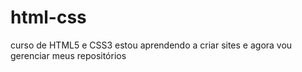 # html-css
 curso de HTML5 e CSS3
 estou aprendendo a criar sites e  agora vou gerenciar meus repositórios